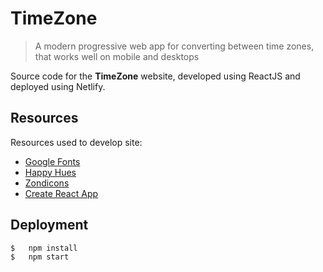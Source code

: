 # TimeZone

>   A modern progressive web app for converting between time zones, that works well on mobile and desktops

Source code for the **TimeZone** website, developed using ReactJS and deployed using Netlify.

## Resources
Resources used to develop site:
* [Google Fonts](https://fonts.google.com)
* [Happy Hues](https://www.happyhues.co/)
* [Zondicons](http://www.zondicons.com/)
* [Create React App](https://github.com/facebook/create-react-app)



## Deployment
```shell
$   npm install
$   npm start
```
